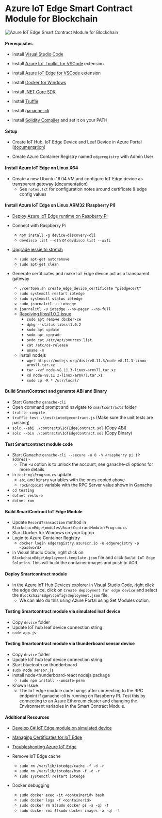 # Azure IoT Edge Smart Contract Module for Blockchain 

![Azure IoT Edge Smart Contract Module for Blockchain](https://raw.githubusercontent.com/jomit/blockchain-iot-edge/master/smart-contract-module.jpg)

#### Prerequisites

- Install [Visual Studio Code](https://code.visualstudio.com/)

- Install [Azure IoT Toolkit for VSCode](https://marketplace.visualstudio.com/items?itemName=vsciot-vscode.azure-iot-toolkit) extension

- Install [Azure IoT Edge for VSCode](https://marketplace.visualstudio.com/items?itemName=vsciot-vscode.azure-iot-edge) extension

- Install [Docker for Windows](https://docs.docker.com/docker-for-windows/install/)

- Install [.NET Core SDK](https://www.microsoft.com/net/core#windowscmd)

- Install [Truffle](https://truffleframework.com/)

- Install [ganache-cli](https://github.com/trufflesuite/ganache-cli)

- Install [Solidity Compiler](https://github.com/ethereum/solidity/releases/tag/v0.4.24) and set it on your PATH

#### Setup

- Create IoT Hub, IoT Edge Device and Leaf Device in Azure Portal ([documentation](https://docs.microsoft.com/en-us/azure/iot-edge/quickstart-linux))

- Create Azure Container Registry named `edgeregistry` with Admin User

#### Install Azure IoT Edge on Linux X64

- Create a new Ubuntu 16.04 VM and configure IoT Edge device as transparent gateway ([documentation](https://docs.microsoft.com/en-us/azure/iot-edge/how-to-create-transparent-gateway-linux))
    - See `notes.txt` for configuration notes around certificate & edge config values


#### Install Azure IoT Edge on Linux ARM32 (Raspberry PI)

- [Deploy Azure IoT Edge runtime on Raspberry Pi](https://docs.microsoft.com/en-us/azure/iot-edge/how-to-install-iot-edge-linux-arm)

- Connect with Raspberry Pi
    - `npm install -g device-discovery-cli`
    - `devdisco list --eth` or `devdisco list --wifi`
    
- [Upgrade jessie to stretch](https://www.raspberrypi.org/blog/raspbian-stretch/)
    - `sudo apt-get autoremove`
    - `sudo apt-get clean`

- Generate certificates and make IoT Edge device act as a transparent gateway
    - `./certGen.sh create_edge_device_certificate "piedgecert"`
    - `sudo systemctl restart iotedge`
    - `sudo systemctl status iotedge`
    - `sudo journalctl -u iotedge`
    - `journalctl -u iotedge --no-pager --no-full`
    - [Resolving libssl1.0.2 issue](https://github.com/MicrosoftDocs/azure-docs/issues/11046) 
        - `sudo apt remove docker-ce`
        - `dpkg --status libssl1.0.2`
        - `sudo apt update`
        - `sudo apt upgrade`
        - `sudo cat /etc/apt/sources.list`
        - `cat /etc/os-release`
        - `uname -m`
    - Install nodejs
        - `wget https://nodejs.org/dist/v8.11.3/node-v8.11.3-linux-armv7l.tar.xz`
        - `tar -xvf node-v8.11.3-linux-armv7l.tar.xz`
        - `cd node-v8.11.3-linux-armv7l.tar.xz`
        - `sudo cp -R * /usr/local/`

#### Build SmartContract and generate ABI and Binary

- Start Ganache `ganache-cli`
- Open command prompt and navigate to `smartcontracts` folder
- `truffle compile`
- `truffle test .\test\iotedgecontract.js`  (Make sure the unit tests are passing)
- `solc --abi .\contracts\IoTEdgeContract.sol`   (Copy ABI)
- `solc --bin .\contracts\IoTEdgeContract.sol`   (Copy Binary)

#### Test Smartcontract module code

- Start Ganache `ganache-cli --secure -u 0 -h <raspberry pi IP address>`
    - The -u option is to unlock the account, see ganache-cli options for more details.
- In `testing\Program.cs` update 
    - `abi` and `binary` variables with the ones copied above
    - `rpcEndpoint` variable with the RPC Server value shown in Ganache
- `cd testing`
- `dotnet restore`
- `dotnet run`

#### Build SmartContract IoT Edge Module 

- Update `RecordTransaction` method in `BlockchainEdge\modules\SmartContractModule\Program.cs`
- Start Docker for Windows on your laptop
- Login to Azure Container Registry
    - `docker login edgeregistry.azurecr.io -u edgeregistry -p <password>`
- In Visual Studio Code, right click on `BlockchainEdge\deployment.template.json` file and click `Build IoT Edge Solution`. This will build the container images and push to ACR.

#### Deploy Smartcontract module

- In the Azure IoT Hub Devices explorer in Visual Studio Code, right click the edge device, click on `Create deployment for edge device` and select the `BlockchainEdge\config\deployment.json` file.
    - We can also do this using Azure Portal using Set Modules option.

#### Testing Smartcontract module via simulated leaf device

- Copy `device` folder
- Update IoT hub leaf device connection string
- `node app.js`

#### Testing Smartcontract module via thunderboard sensor device

- Copy `device` folder
- Update IoT hub leaf device connection string
- Start bluetooth on thunderboard
- `sudo node sensor.js`
- Install node-thunderboard-react nodejs package
    - `sudo npm install --unsafe-perm`
- Known Issue
    - The IoT edge module code hangs after connecting to the RPC endpoint if ganache-cli is running on Raspberry PI. Test this by connecting to an Azure Ethereum cluster and changing the Environment variables in the Smart Contract Module.

#### Additional Resources

- [Develop C# IoT Edge module on simulated device](https://docs.microsoft.com/en-us/azure/iot-edge/tutorial-csharp-module)

- [Managing Certificates for IoT Edge](https://github.com/Azure/azure-iot-sdk-c/blob/master/tools/CACertificates/CACertificateOverview.md)

- [Troubleshooting Azure IoT Edge](https://docs.microsoft.com/en-us/azure/iot-edge/troubleshoot)

- Remove IoT Edge cache
    - `sudo rm /var/lib/iotedge/cache -f -d -r`
    - `sudo rm /var/lib/iotedge/hsm -f -d -r`
    - `sudo systemctl restart iotedge`

- Docker debugging
    - `sudo docker exec -it <containerid> bash`
    - `sudo docker logs -f <containerid>`
    - `sudo docker rm $(sudo docker ps -a -q) -f`
    - `sudo docker rmi $(sudo docker images -a -q) -f`
